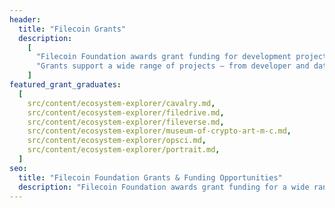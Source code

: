 ```yaml
---
header:
  title: "Filecoin Grants"
  description:
    [
      "Filecoin Foundation awards grant funding for development projects to foster a more decentralized, efficient, and robust foundation for humanity’s information.",
      "Grants support a wide range of projects — from developer and data tooling and integrations to applications and research — that benefit ecosystem participants like developers and storage providers.",
    ]
featured_grant_graduates:
  [
    src/content/ecosystem-explorer/cavalry.md,
    src/content/ecosystem-explorer/filedrive.md,
    src/content/ecosystem-explorer/fileverse.md,
    src/content/ecosystem-explorer/museum-of-crypto-art-m-c.md,
    src/content/ecosystem-explorer/opsci.md,
    src/content/ecosystem-explorer/portrait.md,
  ]
seo:
  title: "Filecoin Foundation Grants & Funding Opportunities"
  description: "Filecoin Foundation awards grant funding for a wide range of projects –– from developer and data tooling and integrations to applications and research."
---
```

